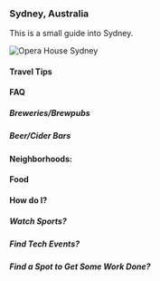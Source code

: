 ### Sydney, Australia

This is a small guide into Sydney.

![Opera House Sydney](http://www.sydney.com/sites/default/files/sydney-harbour-and-opera-house_2.jpg)

#### Travel Tips

#### FAQ

##### Breweries/Brewpubs

##### Beer/Cider Bars

#### Neighborhoods:

#### Food

#### How do I?

##### Watch Sports?

##### Find Tech Events?

##### Find a Spot to Get Some Work Done?
